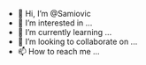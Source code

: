 - 👋 Hi, I’m @Samiovic
- 👀 I’m interested in ...
- 🌱 I’m currently learning ...
- 💞️ I’m looking to collaborate on ...
- 📫 How to reach me ...

<!---
Samiovic/Samiovic is a ✨ special ✨ repository because its `README.md` (this file) appears on your GitHub profile.
You can click the Preview link to take a look at your changes.
--->
